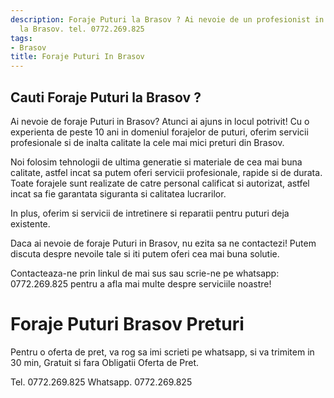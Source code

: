 ```yaml
---
description: Foraje Puturi la Brasov ? Ai nevoie de un profesionist in Foraje Puturi
  la Brasov. tel. 0772.269.825
tags:
- Brasov
title: Foraje Puturi In Brasov
---
```



## Cauti Foraje Puturi la Brasov ?

Ai nevoie de foraje Puturi in Brasov? Atunci ai ajuns in locul potrivit! Cu o experienta de peste 10 ani in domeniul forajelor de puturi, oferim servicii profesionale si de inalta calitate la cele mai mici preturi din Brasov. 

Noi folosim tehnologii de ultima generatie si materiale de cea mai buna calitate, astfel incat sa putem oferi servicii profesionale, rapide si de durata. Toate forajele sunt realizate de catre personal calificat si autorizat, astfel incat sa fie garantata siguranta si calitatea lucrarilor. 

In plus, oferim si servicii de intretinere si reparatii pentru puturi deja existente. 

Daca ai nevoie de foraje Puturi in Brasov, nu ezita sa ne contactezi! Putem discuta despre nevoile tale si iti putem oferi cea mai buna solutie. 

Contacteaza-ne prin linkul de mai sus sau scrie-ne pe whatsapp: 0772.269.825 pentru a afla mai multe despre serviciile noastre!

# Foraje Puturi Brasov Preturi
Pentru o oferta de pret, va rog sa imi scrieti pe whatsapp, si va trimitem in 30 min, Gratuit si fara Obligatii Oferta de Pret.

Tel. 0772.269.825
Whatsapp. 0772.269.825